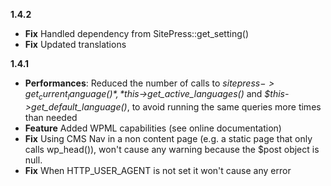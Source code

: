 **1.4.2**
* **Fix** Handled dependency from SitePress::get_setting()
* **Fix** Updated translations

**1.4.1**
* **Performances**: Reduced the number of calls to *$sitepress->get_current_language()*, *$this->get_active_languages()* and *$this->get_default_language()*, to avoid running the same queries more times than needed
* **Feature** Added WPML capabilities (see online documentation)
* **Fix** Using CMS Nav in a non content page (e.g. a static page that only calls wp_head()), won't cause any warning because the $post object is null.
* **Fix** When HTTP_USER_AGENT is not set it won't cause any error